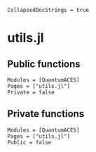 ```@meta
CollapsedDocStrings = true
```

# utils.jl

## Public functions

```@autodocs; canonical = false
Modules = [QuantumACES]
Pages = ["utils.jl"]
Private = false
```

## Private functions

```@autodocs
Modules = [QuantumACES]
Pages = ["utils.jl"]
Public = false
```